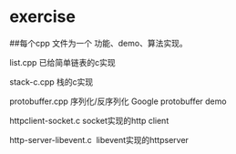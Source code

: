 # exercise
##每个cpp 文件为一个 功能、demo、算法实现。

list.cpp  已给简单链表的c实现

stack-c.cpp  栈的c实现

protobuffer.cpp 序列化/反序列化  Google protobuffer demo

httpclient-socket.c  socket实现的http client

http-server-libevent.c  libevent实现的httpserver

